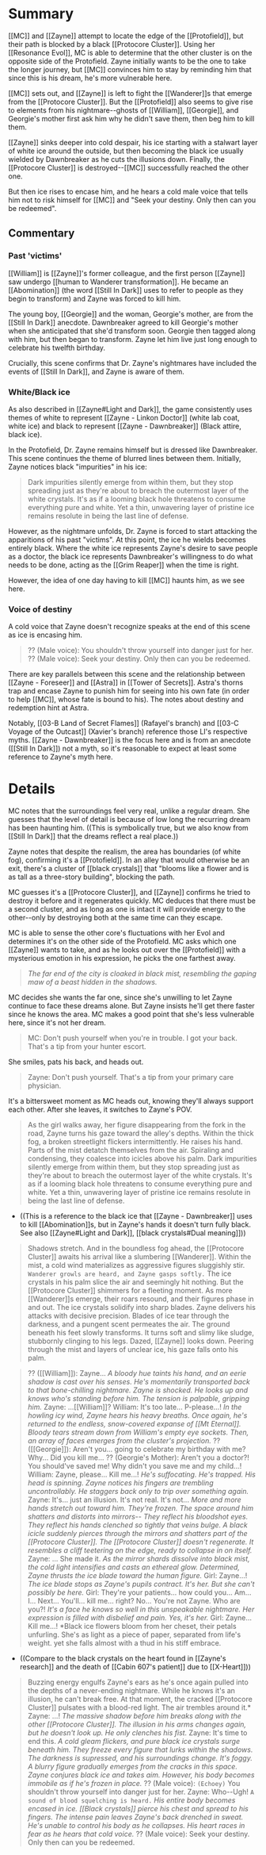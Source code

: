 # Summary
[[MC]] and [[Zayne]] attempt to locate the edge of the [[Protofield]], but their path is blocked by a black [[Protocore Cluster]]. Using her [[Resonance Evol]], MC is able to determine that the other cluster is on the opposite side of the Protofield. Zayne initially wants to be the one to take the longer journey, but [[MC]] convinces him to stay by reminding him that since this is his dream, he's more vulnerable here.

[[MC]] sets out, and [[Zayne]] is left to fight the [[Wanderer]]s that emerge from the [[Protocore Cluster]]. But the [[Protofield]] also seems to give rise to elements from his nightmare--ghosts of [[William]], [[Georgie]], and Georgie's mother first ask him why he didn't save them, then beg him to kill them.

[[Zayne]] sinks deeper into cold despair, his ice starting with a stalwart layer of white ice around the outside, but then becoming the black ice usually wielded by Dawnbreaker as he cuts the illusions down. Finally, the [[Protocore Cluster]] is destroyed--[[MC]] successfully reached the other one.

But then ice rises to encase him, and he hears a cold male voice that tells him not to risk himself for [[MC]] and "Seek your destiny. Only then can you be redeemed".

## Commentary

### Past 'victims'
[[William]] is [[Zayne]]'s former colleague, and the first person [[Zayne]] saw undergo [[human to Wanderer transformation]]. He became an [[Abomination]] (the word [[Still In Dark]] uses to refer to people as they begin to transform) and Zayne was forced to kill him.

The young boy, [[Georgie]] and the woman, Georgie's mother, are from the [[Still In Dark]] anecdote. Dawnbreaker agreed to kill Georgie's mother when she anticipated that she'd transform soon. Georgie then tagged along with him, but then began to transform. Zayne let him live just long enough to celebrate his twelfth birthday.

Crucially, this scene confirms that Dr. Zayne's nightmares have included the events of [[Still In Dark]], and Zayne is aware of them.

### White/Black ice
As also described in [[Zayne#Light and Dark]], the game consistently uses themes of white to represent [[Zayne - Linkon Doctor]] (white lab coat, white ice) and black to represent [[Zayne - Dawnbreaker]] (Black attire, black ice).

In the Protofield, Dr. Zayne remains himself but is dressed like Dawnbreaker. This scene continues the theme of blurred lines between them. Initially, Zayne notices black "impurities" in his ice:
> Dark impurities silently emerge from within them, but they stop spreading just as they're about to breach the outermost layer of the white crystals.
> It's as if a looming black hole threatens to consume everything pure and white. Yet a thin, unwavering layer of pristine ice remains resolute in being the last line of defense.

However, as the nightmare unfolds, Dr. Zayne is forced to start attacking the apparitions of his past "victims". At this point, the ice he wields becomes entirely black. Where the white ice represents Zayne's desire to save people as a doctor, the black ice represents Dawnbreaker's willingness to do what needs to be done, acting as the [[Grim Reaper]] when the time is right.

However, the idea of one day having to kill [[MC]] haunts him, as we see here.

### Voice of destiny
A cold voice that Zayne doesn't recognize speaks at the end of this scene as ice is encasing him.
> ?? (Male voice): You shouldn't throw yourself into danger just for her.
> ?? (Male voice): Seek your destiny. Only then can you be redeemed.

There are key parallels between this scene and the relationship between [[Zayne - Foreseer]] and [[Astra]] in [[Tower of Secrets]]. Astra's thorns trap and encase Zayne to punish him for seeing into his own fate (in order to help [[MC]], whose fate is bound to his). The notes about destiny and redemption hint at Astra. 

Notably, [[03-B Land of Secret Flames]] (Rafayel's branch) and [[03-C Voyage of the Outcast]] (Xavier's branch) reference those LI's respective myths. [[Zayne - Dawnbreaker]] is the focus here and is from an anecdote ([[Still In Dark]]) not a myth, so it's reasonable to expect at least some reference to Zayne's myth here.

# Details
MC notes that the surroundings feel very real, unlike a regular dream. She guesses that the level of detail is because of low long the recurring dream has been haunting him. ((This is symbolically true, but we also know from [[Still In Dark]] that the dreams reflect a real place.))

Zayne notes that despite the realism, the area has boundaries (of white fog), confirming it's a [[Protofield]]. In an alley that would otherwise be an exit, there's a cluster of [[black crystals]] that "blooms like a flower and is as tall as a three-story building", blocking the path.

MC guesses it's a [[Protocore Cluster]], and [[Zayne]] confirms he tried to destroy it before and it regenerates quickly. MC deduces that there must be a second cluster, and as long as one is intact it will provide energy to the other--only by destroying both at the same time can they escape.

MC is able to sense the other core's fluctuations with her Evol and determines it's on the other side of the Protofield. MC asks which one [[Zayne]] wants to take, and as he looks out over the [[Protofield]] with a mysterious emotion in his expression, he picks the one farthest away.
> *The far end of the city is cloaked in black mist, resembling the gaping maw of a beast hidden in the shadows.*

MC decides she wants the far one, since she's unwilling to let Zayne continue to face these dreams alone. But Zayne insists he'll get there faster since he knows the area. MC makes a good point that she's less vulnerable here, since it's not her dream.
> MC: Don't push yourself when you're in trouble. I got your back. That's a tip from your hunter escort.

She smiles, pats his back, and heads out.
> Zayne: Don't push yourself. That's a tip from your primary care physician.

It's a bittersweet moment as MC heads out, knowing they'll always support each other. After she leaves, it switches to Zayne's POV.

> As the girl walks away, her figure disappearing from the fork in the road, Zayne turns his gaze toward the alley's depths. Within the thick fog, a broken streetlight flickers intermittently.
> He raises his hand. Parts of the mist detatch themselves from the air. Spiraling and condensing, they coalesce into icicles above his palm.
> Dark impurities silently emerge from within them, but they stop spreading just as they're about to breach the outermost layer of the white crystals.
> It's as if a looming black hole threatens to consume everything pure and white. Yet a thin, unwavering layer of pristine ice remains resolute in being the last line of defense.
* ((This is a reference to the black ice that [[Zayne - Dawnbreaker]] uses to kill [[Abomination]]s, but in Zayne's hands it doesn't turn fully black. See also [[Zayne#Light and Dark]], [[black crystals#Dual meaning]]))

> Shadows stretch. And in the boundless fog ahead, the [[Protocore Cluster]] awaits his arrival like a slumbering [[Wanderer]].
> Within the mist, a cold wind materializes as aggressive figures sluggishly stir.
> `Wanderer growls are heard, and Zayne gasps softly.`
> The ice crystals in his palm slice the air and seemingly hit nothing. But the [[Protocore Cluster]] shimmers for a fleeting moment.
> As more [[Wanderer]]s emerge, their roars resound, and their figures phase in and out. The ice crystals solidify into sharp blades. Zayne delivers his attacks with decisive precision.
> Blades of ice tear through the darkness, and a pungent scent permeates the air. The ground beneath his feet slowly transforms. It turns soft and slimy like sludge, stubbornly clinging to his legs.
> Dazed, [[Zayne]] looks down. Peering through the mist and layers of unclear ice, his gaze falls onto his palm.

> ?? ([[William]]): Zayne...
> *A bloody hue taints his hand, and an eerie shadow is cast over his senses. He's momentarily transported back to that bone-chilling nightmare. Zayne is shocked. He looks up and knows who's standing before him. The tension is palpable, gripping him.*
> Zayne: ...[[William]]?
> William: It's too late... P-please...!
> *In the howling icy wind, Zayne hears his heavy breaths. Once again, he's returned to the endless, snow-covered expanse of [[Mt Eternal]].
> Bloody tears stream down from William's empty eye sockets. Then, an array of faces emerges from the cluster's projection.*
> ?? ([[Georgie]]): Aren't you... going to celebrate my birthday with me? Why... Did you kill me...
> ?? (Georgie's Mother): Aren't you a doctor?! You should've saved me! Why didn't you save me and my child...!
> William: Zayne, please... Kill me...!
> *He's suffocating. He's trapped. His head is spinning. Zayne notices his fingers are trembling uncontrollably. He staggers back only to trip over something again.*
> Zayne: It's... just an illusion. It's not real. It's not...
> *More and more hands stretch out toward him. They're frozen. The space around him shatters and distorts into mirrors--
> They reflect his bloodshot eyes. They reflect his hands clenched so tightly that veins bulge.
> A black icicle suddenly pierces through the mirrors and shatters part of the [[Protocore Cluster]]. The [[Protocore Cluster]] doesn't regenerate. It resembles a cliff teetering on the edge, ready to collapse in on itself.*
> Zayne: ... She made it.
> *As the mirror shards dissolve into black mist, the cold light intensifies and casts an ethereal glow. Determined, Zayne thrusts the ice blade toward the human figure.*
> Girl: Zayne...!
> *The ice blade stops as Zayne's pupils contract. It's her. But she can't possibly be here.*
> Girl: They're your patients... how could you... Am... I... Next... You'll... kill me... right? No... You're not Zayne. Who are you?!
> *It's a face he knows so well in this unspeakable nightmare. Her expression is filled with disbelief and pain. Yes, it's her.*
> Girl: Zayne... Kill me...!
> *Black ice flowers bloom from her cheset, their petals unfurling. She's as light as a piece of paper, separated from life's weight. yet she falls almost with a thud in his stiff embrace.
* ((Compare to the black crystals on the heart found in [[Zayne's research]] and the death of [[Cabin 607's patient]] due to [[X-Heart]]))

> Buzzing energy engulfs Zayne's ears as he's once again pulled into the depths of a never-ending nightmare. While he knows it's an illusion, he can't break free.
> At that moment, the cracked [[Protocore Cluster]] pulsates with a blood-red light. The air trembles around it.*
> Zayne: ...!
> *The massive shadow before him breaks along with the other [[Protocore Cluster]]. The illusion in his arms changes again, but he doesn't look up. He only clenches his fist.*
> Zayne: It's time to end this.
> *A cold gleam flickers, and pure black ice crystals surge beneath him. They freeze every figure that lurks within the shadows. The darkness is supressed, and his surroundings change. It's foggy. A blurry figure gradually emerges from the cracks in this space.
> Zayne conjures black ice and takes aim. However, his body becomes immobile as if he's frozen in place.*
> ?? (Male voice): `(Echoey)` You shouldn't throw yourself into danger just for her.
> Zayne: Who--Ugh!
> `A sound of blood squelching is heard.`
> *His entire body becomes encased in ice. [[Black crystals]] pierce his chest and spread to his fingers. The intense pain leaves Zayne's back drenched in sweat. He's unable to control his body as he collapses. His heart races in fear as he hears that cold voice.*
> ?? (Male voice): Seek your destiny. Only then can you be redeemed.
